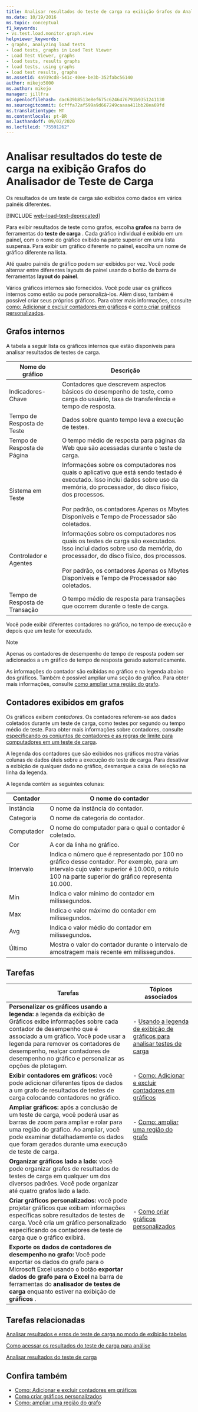 ```yaml
---
title: Analisar resultados do teste de carga na exibição Grafos do Analisador de Teste de Carga
ms.date: 10/19/2016
ms.topic: conceptual
f1_keywords:
- vs.test.load.monitor.graph.view
helpviewer_keywords:
- graphs, analyzing load tests
- load tests, graphs in Load Test Viewer
- Load Test Viewer, graphs
- load tests, results graphs
- load tests, using graphs
- load test results, graphs
ms.assetid: 4a919cd8-541c-40ee-be3b-352fabc56140
author: mikejo5000
ms.author: mikejo
manager: jillfra
ms.openlocfilehash: dac639b8513e8ef675c6246476791b9351241130
ms.sourcegitcommit: 6cfffa72af599a9d667249caaaa411bb28ea69fd
ms.translationtype: MT
ms.contentlocale: pt-BR
ms.lasthandoff: 09/02/2020
ms.locfileid: "75591262"
---
```

# <a name="analyze-load-test-results-in-the-graphs-view-of-the-load-test-analyzer"></a>Analisar resultados do teste de carga na exibição Grafos do Analisador de Teste de Carga

Os resultados de um teste de carga são exibidos como dados em vários painéis diferentes.

[!INCLUDE [web-load-test-deprecated](includes/web-load-test-deprecated.md)]

Para exibir resultados de teste como grafos, escolha **grafos** na barra de ferramentas do **teste de carga** . Cada gráfico individual é exibido em um painel, com o nome do gráfico exibido na parte superior em uma lista suspensa. Para exibir um gráfico diferente no painel, escolha um nome de gráfico diferente na lista.

Até quatro painéis de gráfico podem ser exibidos por vez. Você pode alternar entre diferentes layouts de painel usando o botão de barra de ferramentas **layout do painel**.

Vários gráficos internos são fornecidos. Você pode usar os gráficos internos como estão ou pode personalizá-los. Além disso, também é possível criar seus próprios gráficos. Para obter mais informações, consulte [como: Adicionar e excluir contadores em gráficos](../test/how-to-add-and-delete-counters-on-graphs-in-load-test-results.md) e [como criar gráficos personalizados](../test/how-to-create-custom-graphs-in-load-test-results.md).

## <a name="built-in-graphs"></a>Grafos internos

A tabela a seguir lista os gráficos internos que estão disponíveis para analisar resultados de testes de carga.

|Nome do gráfico|Descrição|
|-|-|
|Indicadores-Chave|Contadores que descrevem aspectos básicos do desempenho de teste, como carga do usuário, taxa de transferência e tempo de resposta.|
|Tempo de Resposta de Teste|Dados sobre quanto tempo leva a execução de testes.|
|Tempo de Resposta de Página|O tempo médio de resposta para páginas da Web que são acessadas durante o teste de carga.|
|Sistema em Teste|Informações sobre os computadores nos quais o aplicativo que está sendo testado é executado. Isso inclui dados sobre uso da memória, do processador, do disco físico, dos processos.<br /><br /> Por padrão, os contadores Apenas os Mbytes Disponíveis e Tempo de Processador são coletados.|
|Controlador e Agentes|Informações sobre os computadores nos quais os testes de carga são executados. Isso inclui dados sobre uso da memória, do processador, do disco físico, dos processos.<br /><br /> Por padrão, os contadores Apenas os Mbytes Disponíveis e Tempo de Processador são coletados.|
|Tempo de Resposta de Transação|O tempo médio de resposta para transações que ocorrem durante o teste de carga.|

Você pode exibir diferentes contadores no gráfico, no tempo de execução e depois que um teste for executado.

> [!NOTE]
> Apenas os contadores de desempenho de tempo de resposta podem ser adicionados a um gráfico de tempo de resposta gerado automaticamente.

As informações do contador são exibidas no gráfico e na legenda abaixo dos gráficos. Também é possível ampliar uma seção do gráfico. Para obter mais informações, consulte [como ampliar uma região do grafo](../test/how-to-zoom-in-on-a-region-of-the-graph-in-load-test-results.md).

## <a name="counters-displayed-in-graphs"></a>Contadores exibidos em grafos

Os gráficos exibem *contadores*. Os contadores referem-se aos dados coletados durante um teste de carga, como testes por segundo ou tempo médio de teste. Para obter mais informações sobre contadores, consulte [especificando os conjuntos de contadores e as regras de limite para computadores em um teste de carga](../test/specify-counter-sets-and-threshold-rules-for-load-testing.md).

A legenda dos contadores que são exibidos nos gráficos mostra várias colunas de dados úteis sobre a execução do teste de carga. Para desativar a exibição de qualquer dado no gráfico, desmarque a caixa de seleção na linha da legenda.

A legenda contém as seguintes colunas:

|Contador|O nome do contador|
|-|-|
|Instância|O nome da instância do contador.|
|Categoria|O nome da categoria do contador.|
|Computador|O nome do computador para o qual o contador é coletado.|
|Cor|A cor da linha no gráfico.|
|Intervalo|Indica o número que é representado por 100 no gráfico desse contador. Por exemplo, para um intervalo cujo valor superior é 10.000, o rótulo 100 na parte superior do gráfico representa 10.000.|
|Mín|Indica o valor mínimo do contador em milissegundos.|
|Max|Indica o valor máximo do contador em milissegundos.|
|Avg|Indica o valor médio do contador em milissegundos.|
|Último|Mostra o valor do contador durante o intervalo de amostragem mais recente em milissegundos.|

## <a name="tasks"></a>Tarefas

|Tarefas|Tópicos associados|
|-|-|
|**Personalizar os gráficos usando a legenda:** a legenda da exibição de Gráficos exibe informações sobre cada contador de desempenho que é associado a um gráfico. Você pode usar a legenda para remover os contadores de desempenho, realçar contadores de desempenho no gráfico e personalizar as opções de plotagem.|-   [Usando a legenda de exibição de gráficos para analisar testes de carga](../test/use-the-graphs-view-legend-to-analyze-load-tests.md)|
|**Exibir contadores em gráficos:** você pode adicionar diferentes tipos de dados a um grafo de resultados de testes de carga colocando contadores no gráfico.|-   [Como: Adicionar e excluir contadores em gráficos](../test/how-to-add-and-delete-counters-on-graphs-in-load-test-results.md)|
|**Ampliar gráficos:** após a conclusão de um teste de carga, você poderá usar as barras de zoom para ampliar e rolar para uma região do gráfico. Ao ampliar, você pode examinar detalhadamente os dados que foram gerados durante uma execução de teste de carga.|-   [Como: ampliar uma região do grafo](../test/how-to-zoom-in-on-a-region-of-the-graph-in-load-test-results.md)|
|**Organizar gráficos lado a lado:** você pode organizar grafos de resultados de testes de carga em qualquer um dos diversos padrões. Você pode organizar até quatro grafos lado a lado.||
|**Criar gráficos personalizados:** você pode projetar gráficos que exibam informações específicas sobre resultados de testes de carga. Você cria um gráfico personalizado especificando os contadores de teste de carga que o gráfico exibirá.|-   [Como criar gráficos personalizados](../test/how-to-create-custom-graphs-in-load-test-results.md)|
|**Exporte os dados de contadores de desempenho no grafo:** Você pode exportar os dados do grafo para o Microsoft Excel usando o botão **exportar dados do grafo para o Excel** na barra de ferramentas do **analisador de testes de carga** enquanto estiver na exibição de **gráficos** .||

## <a name="related-tasks"></a>Tarefas relacionadas

[Analisar resultados e erros de teste de carga no modo de exibição tabelas](../test/analyze-load-test-results-and-errors-in-the-tables-view.md)

[Como acessar os resultados do teste de carga para análise](../test/how-to-access-load-test-results-for-analysis.md)

[Analisar resultados do teste de carga](../test/analyze-load-test-results-using-the-load-test-analyzer.md)

## <a name="see-also"></a>Confira também

- [Como: Adicionar e excluir contadores em gráficos](../test/how-to-add-and-delete-counters-on-graphs-in-load-test-results.md)
- [Como criar gráficos personalizados](../test/how-to-create-custom-graphs-in-load-test-results.md)
- [Como: ampliar uma região do grafo](../test/how-to-zoom-in-on-a-region-of-the-graph-in-load-test-results.md)
